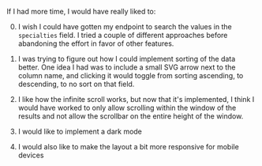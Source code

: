 If I had more time, I would have really liked to:

0. I wish I could have gotten my endpoint to search the values in the `specialties` field. I tried a couple of different approaches before abandoning the effort in favor of other features.

1. I was trying to figure out how I could implement sorting of the data better. One idea I had was to include a small SVG arrow next to the column name, and clicking it would toggle from sorting ascending, to descending, to no sort on that field.

2. I like how the infinite scroll works, but now that it's implemented, I think I would have worked to only allow scrolling within the window of the results and not allow the scrollbar on the entire height of the window.

3. I would like to implement a dark mode

4. I would also like to make the layout a bit more responsive for mobile devices

